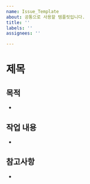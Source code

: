 ```yaml
---
name: Issue_Template
about: 공통으로 사용할 템플릿입니다.
title: ''
labels: ''
assignees: ''

---
```


# 제목

## 목적
-
## 작업 내용
- 

## 참고사항
-
